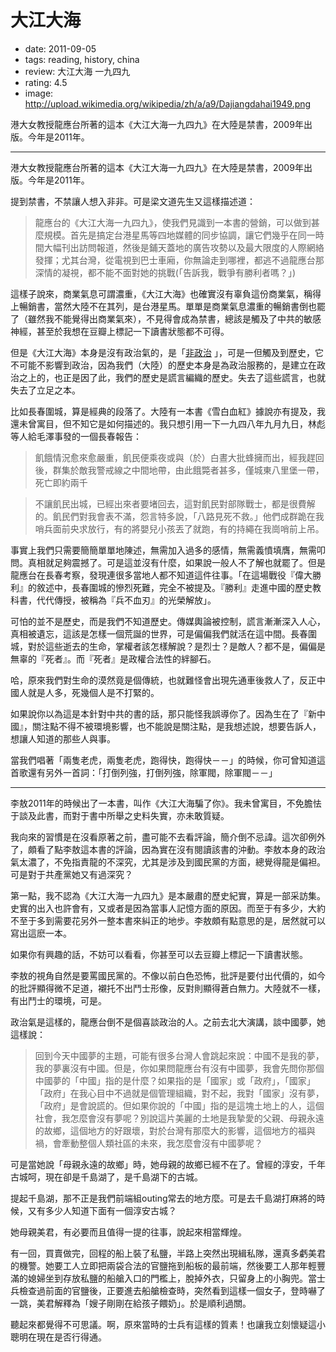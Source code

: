 # 大江大海

- date: 2011-09-05
- tags: reading, history, china
- review: 大江大海 一九四九
- rating: 4.5
- image: http://upload.wikimedia.org/wikipedia/zh/a/a9/Dajiangdahai1949.png

港大女教授龍應台所著的這本《大江大海一九四九》在大陸是禁書，2009年出版。今年是2011年。

------------------

港大女教授龍應台所著的這本《大江大海一九四九》在大陸是禁書，2009年出版。今年是2011年。

提到禁書，不禁讓人想入非非。可是梁文道先生又這樣描述道：

> 龍應台的《大江大海一九四九》，使我們見識到一本書的營銷，可以做到甚麼規模。首先是搞定台港星馬等四地媒體的同步協調，讓它們幾乎在同一時間大幅刊出訪問報道，然後是鋪天蓋地的廣告攻勢以及最大限度的人際網絡發揮；尤其台灣，從電視到巴士車廂，你無論走到哪裡，都逃不過龍應台那深情的凝視，都不能不面對她的挑戰(「告訴我，戰爭有勝利者嗎？」) 

這樣子說來，商業氣息可謂濃重，《大江大海》也確實沒有辜負這份商業氣，稱得上暢銷書，當然大陸不在其列，是台港星馬。單單是商業氣息濃重的暢銷書倒也罷了（雖然我不能覺得出商業氣來），不見得會成為禁書，總該是觸及了中共的敏感神經，甚至於我想在豆瓣上標記一下讀書狀態都不可得。

但是《大江大海》本身是沒有政治氣的，是「[非政治](http://commentshk.blogspot.com/2009/10/blog-post_04.html) 」，可是一但觸及到歷史，它不可能不影響到政治，因為我們（大陸）的歷史本身是為政治服務的，是建立在政治之上的，也正是因了此，我們的歷史是謊言編織的歷史。失去了這些謊言，也就失去了立足之本。

比如長春圍城，算是經典的段落了。大陸有一本書《雪白血紅》據說亦有提及，我還未曾寓目，但不知它是如何描述的。我只想引用一下一九四八年九月九日，林彪等人給毛澤事發的一個長春報告：　

> 飢餓情況愈來愈嚴重，飢民便乘夜或與（於）白晝大批蜂擁而出，經我趕回後，群集於敵我警戒線之中間地帶，由此餓斃者甚多，僅城東八里堡一帶，死亡即約兩千

> 不讓飢民出城，已經出來者要堵回去，這對飢民對部隊戰士，都是很費解的。飢民們對我會表不滿，怨言特多說，「八路見死不救。」他們成群跪在我哨兵面前央求放行，有的將嬰兒小孩丟了就跑，有的持繩在我崗哨前上吊。

事實上我們只需要簡簡單單地陳述，無需加入過多的感情，無需義憤填膺，無需叩問。真相就足夠震撼了。可是這並沒有什麼，如果說一般人不了解也就罷了。但是龍應台在長春考察，發現連很多當地人都不知道這件往事。「在這場戰役『偉大勝利』的敘述中，長春圍城的慘烈死難，完全不被提及。『勝利』走進中國的歷史教科書，代代傳授，被稱為『兵不血刃』的光榮解放」。

可怕的並不是歷史，而是我們不知道歷史。傳媒輿論被控制，謊言漸漸深入人心，真相被遺忘，這該是怎樣一個荒誕的世界，可是偏偏我們就活在這中間。長春圍城，對於這些逝去的生命，掌權者該怎樣解說？是烈士？是敵人？都不是，偏偏是無辜的『死者』。而『死者』是政權合法性的絆腳石。

哈，原來我們對生命的漠然竟是個傳統，也就難怪會出現先通車後救人了，反正中國人就是人多，死幾個人是不打緊的。

如果說你以為這是本針對中共的書的話，那只能怪我誤導你了。因為生在了『新中國』，關注點不得不被環境影響，也不能說是關注點，是我想述說，想要告訴人，想讓人知道的那些人與事。

當我們唱著「兩隻老虎，兩隻老虎，跑得快，跑得快－－」的時候，你可曾知道這首歌還有另外一首詞：「打倒列強，打倒列強，除軍閥，除軍閥－－」

---

李敖2011年的時候出了一本書，叫作《大江大海騙了你》。我未曾寓目，不免膽怯于談及此書，而對于書中所舉之史料失實，亦未敢質疑。

我向來的習慣是在沒看原著之前，盡可能不去看評論，簡介倒不忌諱。這次卻例外了，頗看了點李敖這本書的評論，因為實在沒有閱讀該書的沖動。李敖本身的政治氣太濃了，不免指責龍的不深究，尤其是涉及到國民黨的方面，總覺得龍是偏袒。可是對于共產黨她又有過深究？

第一點，我不認為《大江大海一九四九》是本嚴肅的歷史紀實，算是一部采訪集。史實的出入也許會有，又或者是因為當事人記憶方面的原因。而至于有多少，大約不至于多到需要花另外一整本書來糾正的地步。李敖頗有點意思的是，居然就可以寫出這麽一本。

如果你有興趣的話，不妨可以看看，你甚至可以去豆瓣上標記一下讀書狀態。

李敖的視角自然是要罵國民黨的。不像以前白色恐怖，批評是要付出代價的，如今的批評顯得微不足道，襯托不出鬥士形像，反對則顯得蒼白無力。大陸就不一樣，有出鬥士的環境，可是。

政治氣是這樣的，龍應台倒不是個喜談政治的人。之前去北大演講，談中國夢，她這樣說：

> 回到今天中國夢的主題，可能有很多台灣人會跳起來說：中國不是我的夢，我的夢裏沒有中國。但是，你如果問龍應台有沒有中國夢，我會先問你那個中國夢的「中國」指的是什麼？如果指的是「國家」或「政府」，「國家」「政府」在我心目中不過就是個管理組織，對不起，我對「國家」沒有夢，「政府」是會說謊的。但如果你說的「中國」指的是這塊土地上的人，這個社會，我怎麼會沒有夢呢？別說這片美麗的土地是我摯愛的父親、母親永遠的故鄉，這個地方的好跟壞，對於台灣有那麼大的影響，這個地方的福與禍，會牽動整個人類社區的未來，我怎麼會沒有中國夢呢？


可是當她說「母親永遠的故鄉」時，她母親的故鄉已經不在了。曾經的淳安，千年古城呵，現在卻是千島湖了，是千島湖下的古城。

提起千島湖，那不正是我們前端組outing常去的地方麼。可是去千島湖打麻將的時候，又有多少人知道下面有一個淳安古城？

她母親美君，有必要而且值得一提的往事，說起來相當輝煌。

有一回，買賣做完，回程的船上裝了私鹽，半路上突然出現緝私隊，還真多虧美君的機警。她要工人立即把兩袋合法的官鹽拖到船板的最前端，然後要工人那年輕豐滿的媳婦坐到存放私鹽的船艙入口的門檻上，脫掉外衣，只留身上的小胸兜。當士兵檢查過前面的官鹽後，正要進去船艙檢查時，突然看到這樣一個女子，登時嚇了一跳，美君解釋為「嫂子剛剛在給孩子餵奶」。於是順利過關。

聽起來都覺得不可思議。啊，原來當時的士兵有這樣的質素！也讓我立刻懷疑這小聰明在現在是否行得通。
